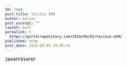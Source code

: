 ```yaml
---
ID: 7660
post_title: Tacitus XB0
author: Darius
post_excerpt: ""
layout: post
permalink: >
  https://portalrepository.com/2018/09/03/tacitus-xb0/
published: true
post_date: 2018-09-03 19:09:33
---
```

<pre>2044FF93AF6F</pre>
